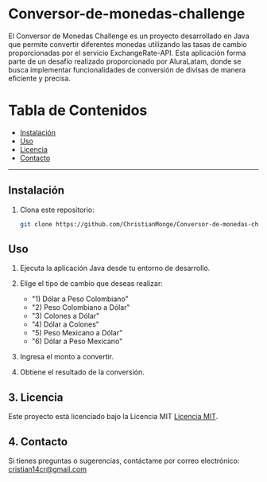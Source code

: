 # Conversor-de-monedas-challenge

El Conversor de Monedas Challenge es un proyecto desarrollado en Java que permite convertir diferentes monedas utilizando las tasas de cambio proporcionadas por el servicio ExchangeRate-API.
Esta aplicación forma parte de un desafío realizado proporcionado por AluraLatam, donde se busca implementar funcionalidades de conversión de divisas de manera eficiente y precisa.

# Tabla de Contenidos
- [Instalación](#instalación)
- [Uso](#uso)
- [Licencia](#licencia)
- [Contacto](#contacto)
----
## Instalación
1. Clona este repositorio:

   ```bash
   git clone https://github.com/ChristianMonge/Conversor-de-monedas-challenge.git
   ```
   
## Uso

1. Ejecuta la aplicación Java desde tu entorno de desarrollo.
2. Elige el tipo de cambio que deseas realizar:

   - "1) Dólar a Peso Colombiano"
   - "2) Peso Colombiano a Dólar"
   - "3) Colones a Dólar"
   - "4) Dólar a Colones"
   - "5) Peso Mexicano a Dólar"
   - "6) Dólar a Peso Mexicano"

3. Ingresa el monto a convertir.
4. Obtiene el resultado de la conversión.


## 3. Licencia
Este proyecto está licenciado bajo la Licencia MIT
 [Licencia MIT](https://opensource.org/licenses/MIT).
## 4. Contacto
Si tienes preguntas o sugerencias, contáctame por correo electrónico: cristian14cr@gmail.com
